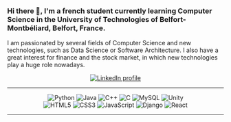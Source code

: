 ### Hi there 👋, I'm a french student currently learning Computer Science in the University of Technologies of Belfort-Montbéliard, Belfort, France.

I am passionated by several fields of Computer Science and new technologies, such as Data Science or Software Architecture. 
I also have a great interest for finance and the stock market, in which new technologies play a huge role nowadays.

<div align="center">
  <a href="https://www.linkedin.com/in/timothewatteau/">
    <img alt="LinkedIn profile" src="https://img.shields.io/badge/LinkedIn-blue?logo=linkedin&logoColor=white&style=for-the-badge">
  </a>
</div>

-----
<div align="center">
  <div align="inline">
    <img alt="Python" src="https://img.shields.io/badge/python-3670A0?style=for-the-badge&logo=python&logoColor=ffdd54">
    <img alt="Java" src="https://img.shields.io/badge/Java-%23ED8B00.svg?style=for-the-badge&logo=java&logoColor=white">
    <img alt="C++" src="https://img.shields.io/badge/c++-%2300599C.svg?style=for-the-badge&logo=c%2B%2B&logoColor=white">
    <img alt="C" src="https://img.shields.io/badge/c-%2300599C.svg?style=for-the-badge&logo=c&logoColor=white">
    <img alt="MySQL" src="https://img.shields.io/badge/mysql-%2300f.svg?style=for-the-badge&logo=mysql&logoColor=white">
    <img alt="Unity" src="https://img.shields.io/badge/unity-%23000000.svg?style=for-the-badge&logo=unity&logoColor=white">
    <br/>
    <img alt="HTML5" src="https://img.shields.io/badge/html5-%23E34F26.svg?style=for-the-badge&logo=html5&logoColor=white">
    <img alt="CSS3" src="https://img.shields.io/badge/css3-%231572B6.svg?style=for-the-badge&logo=css3&logoColor=white">
    <img alt="JavaScript" src="https://img.shields.io/badge/javascript-%23323330.svg?style=for-the-badge&logo=javascript&logoColor=%23F7DF1E">
    <img alt="Django" src="https://img.shields.io/badge/Django-092E20?style=for-the-badge&logo=django&logoColor=green">
    <img alt="React" src="https://img.shields.io/badge/React-20232A?style=for-the-badge&logo=react&logoColor=61DAFB">
  </div>
</div>

----

